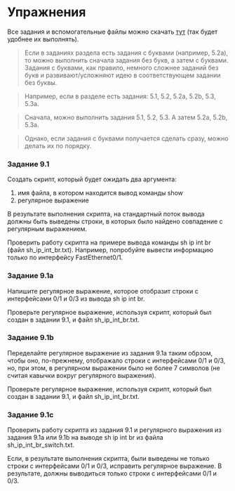 # Упражнения

Все задания и вспомогательные файлы можно скачать [тут](https://github.com/natenka/PyNEng/blob/master/exercises.zip) (так будет удобнее их выполнять).

> Если в заданиях раздела есть задания с буквами (например, 5.2a), то можно выполнить сначала задания без букв, а затем с буквами. Задания с буквами, как правило, немного сложнее заданий без букв и развивают/усложняют идею в соответствующем задании без буквы.

> Например, если в разделе есть задания: 5.1, 5.2, 5.2a, 5.2b, 5.3, 5.3a.

> Сначала, можно выполнить задания 5.1, 5.2, 5.3. А затем 5.2a, 5.2b, 5.3a.

> Однако, если задания с буквами получается сделать сразу, можно делать их по порядку.

### Задание 9.1

Создать скрипт, который будет ожидать два аргумента:
1. имя файла, в котором находится вывод команды show
2. регулярное выражение

В результате выполнения скрипта, на стандартный поток вывода должны быть
выведены строки, в которых было найдено совпадение с регулярным выражением.

Проверить работу скрипта на примере вывода команды sh ip int br (файл sh_ip_int_br.txt).
Например, попробуйте вывести информацию только по интерфейсу FastEthernet0/1.


### Задание 9.1a

Напишите регулярное выражение, которое отобразит строки с интерфейсами 0/1 и 0/3 из вывода sh ip int br.

Проверьте регулярное выражение, используя скрипт, который был создан в задании 9.1,
и файл sh_ip_int_br.txt.


### Задание 9.1b

Переделайте регулярное выражение из задания 9.1a таким обрзом, чтобы оно, по-прежнему,
отображало строки с интерфейсами 0/1 и 0/3, но, при этом, в регулярном выражении было не более 7 символов (не считая кавычки вокруг регулярного выражения).

Проверьте регулярное выражение, используя скрипт, который был создан в задании 9.1,
и файл sh_ip_int_br.txt.

### Задание 9.1c

Проверить работу скрипта из задания 9.1 и регулярного выражения из задания 9.1a или 9.1b
на выводе sh ip int br из файла sh_ip_int_br_switch.txt.

Если, в результате выполнения скрипта, были выведены не только строки
с интерфейсами 0/1 и 0/3, исправить регулярное выражение.
В результате, должны выводиться только строки с интерфейсами 0/1 и 0/3.

